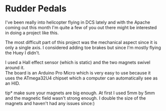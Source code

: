 # Rudder Pedals
I've been really into helicopter flying in DCS lately and with the Apache coming out this month I'm quite a few of you out there might be interested in doing a project like this.
<p>The most difficult part of this project was the mechanical aspect since it is only a single axis.
I considered adding toe brakes but since I'm mostly flying the Huey I didn't.
<p>I used a Hall effect sensor (which is static) and the two magnets swivel around it.
<br>The board is an Arduino Pro Micro which is very easy to use because it uses the ATmega32U4 chipset which a computer can automatically see as an HID. 
<p>tip* make sure your magnets are big enough. At first I used 5mm by 5mm and the magnetic field wasn't strong enough. I double the size of the magnets and haven't had any issues since:)
